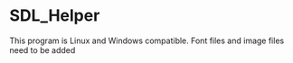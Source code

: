 # SDL_Helper
This program is Linux and Windows compatible.
Font files and image files need to be added
